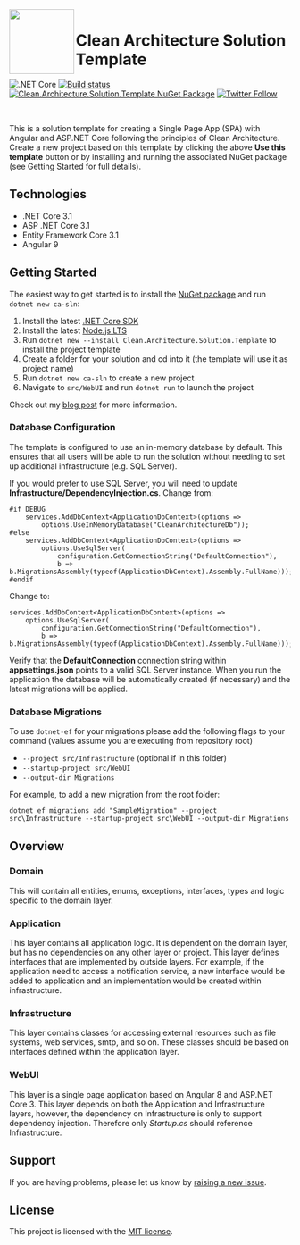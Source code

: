  <img align="left" width="116" height="116" src="https://raw.githubusercontent.com/jasontaylordev/CleanArchitecture/master/.github/icon.png" />
 
 # Clean Architecture Solution Template
![.NET Core](https://github.com/jasontaylordev/CleanArchitecture/workflows/.NET%20Core/badge.svg) [![Build status](https://codingflow.visualstudio.com/CleanArchitecture/_apis/build/status/CleanArchitecture-CI)](https://codingflow.visualstudio.com/CleanArchitecture/_build/latest?definitionId=23)  [![Clean.Architecture.Solution.Template NuGet Package](https://img.shields.io/badge/nuget-1.0.10-blue)](https://www.nuget.org/packages/Clean.Architecture.Solution.Template)
[![Twitter Follow](https://img.shields.io/twitter/follow/jasontaylordev.svg?style=social&label=Follow)](https://twitter.com/jasontaylordev)

<br/>

This is a solution template for creating a Single Page App (SPA) with Angular and ASP.NET Core following the principles of Clean Architecture. Create a new project based on this template by clicking the above **Use this template** button or by installing and running the associated NuGet package (see Getting Started for full details). 


## Technologies
* .NET Core 3.1
* ASP .NET Core 3.1
* Entity Framework Core 3.1
* Angular 9

## Getting Started

The easiest way to get started is to install the [NuGet package](https://www.nuget.org/packages/Clean.Architecture.Solution.Template) and run `dotnet new ca-sln`:

1. Install the latest [.NET Core SDK](https://dotnet.microsoft.com/download)
2. Install the latest [Node.js LTS](https://nodejs.org/en/)
3. Run `dotnet new --install Clean.Architecture.Solution.Template` to install the project template
4. Create a folder for your solution and cd into it (the template will use it as project name)
5. Run `dotnet new ca-sln` to create a new project
6. Navigate to `src/WebUI` and run `dotnet run` to launch the project

Check out my [blog post](https://jasontaylor.dev/clean-architecture-getting-started/) for more information.

### Database Configuration

The  template is configured to use an in-memory database by default. This ensures that all users will be able to run the solution without needing to set up additional infrastructure (e.g. SQL Server).

If you would prefer to use SQL Server, you will need to update **Infrastructure/DependencyInjection.cs**. Change from:

    #if DEBUG
        services.AddDbContext<ApplicationDbContext>(options =>
            options.UseInMemoryDatabase("CleanArchitectureDb"));
    #else
        services.AddDbContext<ApplicationDbContext>(options =>
            options.UseSqlServer(
                configuration.GetConnectionString("DefaultConnection"),
                b => b.MigrationsAssembly(typeof(ApplicationDbContext).Assembly.FullName)));
    #endif 
    
Change to:

    services.AddDbContext<ApplicationDbContext>(options =>
        options.UseSqlServer(
            configuration.GetConnectionString("DefaultConnection"),
            b => b.MigrationsAssembly(typeof(ApplicationDbContext).Assembly.FullName)));

Verify that the **DefaultConnection** connection string within **appsettings.json** points to a valid SQL Server instance. When you run the application the database will be automatically created (if necessary) and the latest migrations will be applied.

### Database Migrations

To use `dotnet-ef` for your migrations please add the following flags to your command (values assume you are executing from repository root)

- `--project src/Infrastructure` (optional if in this folder)
- `--startup-project src/WebUI`
- `--output-dir Migrations`

For example, to add a new migration from the root folder:

 `dotnet ef migrations add "SampleMigration" --project src\Infrastructure --startup-project src\WebUI --output-dir Migrations`

## Overview

### Domain

This will contain all entities, enums, exceptions, interfaces, types and logic specific to the domain layer.


### Application

This layer contains all application logic. It is dependent on the domain layer, but has no dependencies on any other layer or project. This layer defines interfaces that are implemented by outside layers. For example, if the application need to access a notification service, a new interface would be added to application and an implementation would be created within infrastructure.


### Infrastructure

This layer contains classes for accessing external resources such as file systems, web services, smtp, and so on. These classes should be based on interfaces defined within the application layer.

### WebUI

This layer is a single page application based on Angular 8 and ASP.NET Core 3. This layer depends on both the Application and Infrastructure layers, however, the dependency on Infrastructure is only to support dependency injection. Therefore only *Startup.cs* should reference Infrastructure.

## Support

If you are having problems, please let us know by [raising a new issue](https://github.com/jasontaylordev/CleanArchitecture/issues/new/choose).

## License

This project is licensed with the [MIT license](LICENSE).
